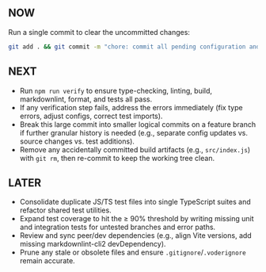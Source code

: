 ## NOW  
Run a single commit to clear the uncommitted changes:  
```bash
git add . && git commit -m "chore: commit all pending configuration and source updates to restore repository hygiene"
```

## NEXT  
- Run `npm run verify` to ensure type-checking, linting, build, markdownlint, format, and tests all pass.  
- If any verification step fails, address the errors immediately (fix type errors, adjust configs, correct test imports).  
- Break this large commit into smaller logical commits on a feature branch if further granular history is needed (e.g., separate config updates vs. source changes vs. test additions).  
- Remove any accidentally committed build artifacts (e.g., `src/index.js`) with `git rm`, then re-commit to keep the working tree clean.

## LATER  
- Consolidate duplicate JS/TS test files into single TypeScript suites and refactor shared test utilities.  
- Expand test coverage to hit the ≥ 90% threshold by writing missing unit and integration tests for untested branches and error paths.  
- Review and sync peer/dev dependencies (e.g., align Vite versions, add missing markdownlint-cli2 devDependency).  
- Prune any stale or obsolete files and ensure `.gitignore`/`.voderignore` remain accurate.